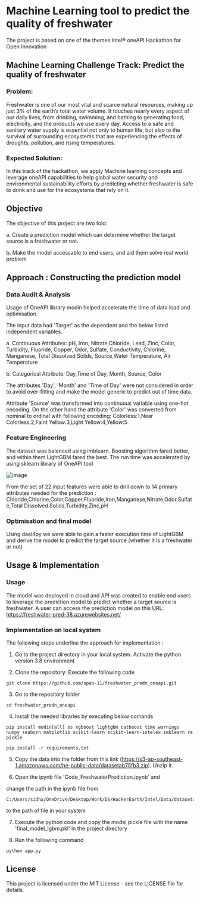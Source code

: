 
# Machine Learning tool to predict the quality of freshwater

The project is based on one of the themes Intel® oneAPI Hackathon for Open Innovation


## Machine Learning Challenge Track: Predict the quality of freshwater

### Problem:

Freshwater is one of our most vital and scarce natural resources, making up just 3% of the earth’s total water volume. It touches nearly every aspect of our daily lives, from drinking, swimming, and bathing to generating food, electricity, and the products we use every day. Access to a safe and sanitary water supply is essential not only to human life, but also to the survival of surrounding ecosystems that are experiencing the effects of droughts, pollution, and rising temperatures.

### Expected Solution:

In this track of the hackathon, we apply Machine learning concepts and leverage oneAPI capabilities to help global water security and environmental sustainability efforts by predicting whether freshwater is safe to drink and use for the ecosystems that rely on it. 

## Objective 

The objective of this project are two fold:

a. Create a prediction model which can determine whether the target source is a freshwater or not.

b. Make the model accessable to end users, and aid them solve real world problem 
## Approach : Constructing the prediction model

### Data Audit & Analysis 

Usage of OneAPI library modin helped accelerate the time of data load and optimisation. 

The input data had 'Target' as the dependent and the below listed independent variables. 

a. Continuous Attributes: pH, Iron, Nitrate,Chloride, Lead, Zinc, Color, Turbidity, Fluoride, Copper, Odor, Sulfate, Conductivity, Chlorine, Manganese, Total Dissolved Solids, Source,Water Temperature, Air Temperature

b. Categorical Attribute: Day,Time of Day, Month, Source, Color

The attributes 'Day', 'Month' and 'Time of Day' were not considered in order to avoid over-fitting and make the model generic to predict out of time data. 

Attribute 'Source' was transformed into continuous variable using one-hot encoding. On the other hand the attribute 'Color' was converted from nominal to ordinal with following encoding: Colorless:1,Near Colorless:2,Faint Yellow:3,Light Yellow:4,Yellow:5
 

### Feature Engineering 

The dataset was balanced using imblearn. Boosting algorithm fared better, and within them LightGBM fared the best. The run time was accelerated by using sklearn library of OneAPI tool

![image](https://user-images.githubusercontent.com/122376420/221431972-1906c422-1b22-45fd-8a1c-20bc726d58bf.png)


From the set of 22 input features were able to drill down to 14 primary attributes needed for the prediction : Chloride,Chlorine,Color,Copper,Fluoride,Iron,Manganese,Nitrate,Odor,Sulfate,Total Dissolved Solids,Turbidity,Zinc,pH

### Optimisation and final model 

Using daal4py we were able to gain a faster execution time of LightGBM and derive the model to predict the target source (whether it is a freshwater or not)
## Usage & Implementation

### Usage 

The model was deployed in cloud and API was created to enable end users to leverage the prediction model to predict whether a target source is freshwater. A user can access the prediction model on this URL: https://freshwater-pred-38.azurewebsites.net/

### Implementation on local system 

The following steps underline the approach for implementation :

1. Go to the project directory in your local system. Activate the python version 3.8 environment

2. Clone the repository: Execute the following code 

```
git clone https://github.com/span-11/freshwater_predn_oneapi.git
```

3. Go to the repository folder 

```
cd freshwater_predn_oneapi
```

4. Install the needed libraries by executing below comands
```
pip install modin[all] os xgboost lightgbm catboost time warnings numpy seaborn matplotlib scikit-learn scikit-learn-intelex imblearn re pickle
```

```
pip install -r requirements.txt
```
5. Copy the data into the folder from this link (https://s3-ap-southeast-1.amazonaws.com/he-public-data/datasetab75fb3.zip). Unzip it. 

6. Open the ipynb file 'Code_FreshwaterPrediction.ipynb' and 

change the path in the ipynb file from 

```
C:/Users/sidha/OneDrive/Desktop/Work/DS/HackerEarth/Intel/Data/datasetab75fb3/dataset.csv
```

to the path of file in your system

7. Execute the python code and copy the model pickle file with the name 'final_model_lgbm.pkl' in the project directory 

8. Run the following command  
```
python app.py
```



## License

This project is licensed under the MIT License - see the LICENSE file for details.
